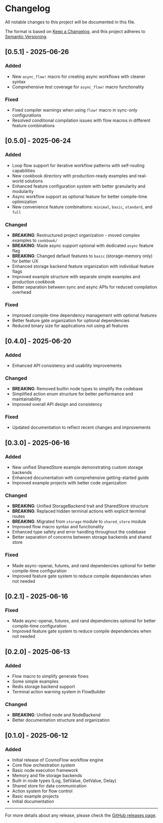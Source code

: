 # Changelog

All notable changes to this project will be documented in this file.

The format is based on [Keep a Changelog](https://keepachangelog.com/en/1.0.0/),
and this project adheres to [Semantic Versioning](https://semver.org/spec/v2.0.0.html).

## [0.5.1] - 2025-06-26

### Added
- New `async_flow!` macro for creating async workflows with cleaner syntax
- Comprehensive test coverage for `async_flow!` macro functionality

### Fixed
- Fixed compiler warnings when using `flow!` macro in sync-only configurations
- Resolved conditional compilation issues with flow macros in different feature combinations

## [0.5.0] - 2025-06-24

### Added
- Loop flow support for iterative workflow patterns with self-routing capabilities
- New cookbook directory with production-ready examples and real-world solutions
- Enhanced feature configuration system with better granularity and modularity
- Async workflow support as optional feature for better compile-time optimization
- New convenience feature combinations: `minimal`, `basic`, `standard`, and `full`

### Changed
- **BREAKING**: Restructured project organization - moved complex examples to `cookbook/`
- **BREAKING**: Made async support optional with dedicated `async` feature flag
- **BREAKING**: Changed default features to `basic` (storage-memory only) for better UX
- Enhanced storage backend feature organization with individual feature flags
- Improved example structure with separate simple examples and production cookbook
- Better separation between sync and async APIs for reduced compilation overhead

### Fixed
- Improved compile-time dependency management with optional features
- Better feature gate organization for optional dependencies
- Reduced binary size for applications not using all features

## [0.4.0] - 2025-06-20

### Added
- Enhanced API consistency and usability improvements

### Changed
- **BREAKING**: Removed builtin node types to simplify the codebase
- Simplified action enum structure for better performance and maintainability
- Improved overall API design and consistency

### Fixed
- Updated documentation to reflect recent changes and improvements

## [0.3.0] - 2025-06-16

### Added
- New unified SharedStore example demonstrating custom storage backends
- Enhanced documentation with comprehensive getting-started guide
- Improved example projects with better code organization

### Changed
- **BREAKING**: Unified StorageBackend trait and SharedStore structure
- **BREAKING**: Replaced hidden terminal actions with explicit terminal routes
- **BREAKING**: Migrated from `storage` module to `shared_store` module
- Improved flow macro syntax and functionality
- Enhanced type safety and error handling throughout the codebase
- Better separation of concerns between storage backends and shared store

### Fixed
- Made async-openai, futures, and rand dependencies optional for better compile-time configuration
- Improved feature gate system to reduce compile dependencies when not needed

## [0.2.1] - 2025-06-16

### Fixed
- Made async-openai, futures, and rand dependencies optional for better compile-time configuration
- Improved feature gate system to reduce compile dependencies when not needed

## [0.2.0] - 2025-06-13

### Added
- Flow macro to simplify generate flows
- Some simple examples
- Redis storage backend support
- Terminal action warning system in FlowBuilder

### Changed
- **BREAKING**: Unified node and NodeBackend
- Better documentation structure and organization

## [0.1.0] - 2025-06-12

### Added
- Initial release of CosmoFlow workflow engine
- Core flow orchestration system
- Basic node execution framework
- Memory and file storage backends
- Built-in node types (Log, SetValue, GetValue, Delay)
- Shared store for data communication
- Action system for flow control
- Basic example projects
- Initial documentation

---

For more details about any release, please check the [GitHub releases page](https://github.com/echozyr2001/CosmoFlow/releases).